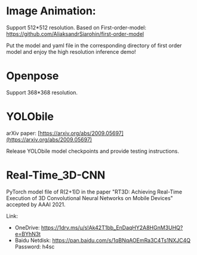 # Image Animation:
Support 512*512 resolution.
Based on First-order-model: https://github.com/AliaksandrSiarohin/first-order-model


Put the model and yaml file in the corresponding directory of first order model and enjoy the high resolution inference demo!

# Openpose
Support 368*368 resolution.

# YOLObile

arXiv paper: [https://arxiv.org/abs/2009.05697](https://arxiv.org/abs/2009.05697)

Release YOLObile model checkpoints and provide testing instructions.

# Real-Time_3D-CNN

PyTorch model file of R(2+1)D in the paper "RT3D: Achieving Real-Time Execution of 3D Convolutional Neural Networks on Mobile Devices" accepted by AAAI 2021.

Link:
- OneDrive: https://1drv.ms/u/s!Ak42T1bb_EnDaqHY2A8HGnM3UHQ?e=BYhN3t
- Baidu Netdisk: https://pan.baidu.com/s/1qBNqAOEmRa3C4Ts1NXJC4Q Password: h4sc

